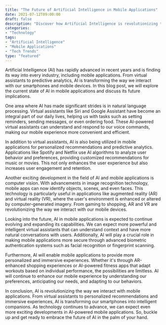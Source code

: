 ```yaml
--- 
title: "The Future of Artificial Intelligence in Mobile Applications" 
date: 2021-07-12T09:00:00 
draft: false 
description: "Discover how Artificial Intelligence is revolutionizing the way we interact with mobile applications and what the future holds for this technology." 
categories: 
- "Technology" 
tags: 
- "Artificial Intelligence" 
- "Mobile Applications" 
- "Tech Trends" 
type: "featured" 
--- 
```


Artificial Intelligence (AI) has rapidly advanced in recent years and is finding its way into every industry, including mobile applications. From virtual assistants to predictive analytics, AI is transforming the way we interact with our smartphones and mobile devices. In this blog post, we will explore the current state of AI in mobile applications and discuss its future implications.

One area where AI has made significant strides is in natural language processing. Virtual assistants like Siri and Google Assistant have become an integral part of our daily lives, helping us with tasks such as setting reminders, sending messages, or even ordering food. These AI-powered virtual assistants can understand and respond to our voice commands, making our mobile experience more convenient and efficient.

In addition to virtual assistants, AI is also being utilized in mobile applications for personalized recommendations and predictive analytics. Applications like Spotify and Netflix use AI algorithms to analyze user behavior and preferences, providing customized recommendations for music or movies. This not only enhances the user experience but also increases user engagement and retention.

Another exciting development in the field of AI and mobile applications is computer vision. With advancements in image recognition technology, mobile apps can now identify objects, scenes, and even faces. This technology is particularly useful in applications like augmented reality (AR) and virtual reality (VR), where the user's environment is enhanced or altered by computer-generated imagery. From gaming to shopping, AR and VR are revolutionizing the way we interact with our mobile devices.

Looking into the future, AI in mobile applications is expected to continue evolving and expanding its capabilities. We can expect more powerful and intelligent virtual assistants that can understand context and have more natural conversations with users. Additionally, AI will play a crucial role in making mobile applications more secure through advanced biometric authentication systems such as facial recognition or fingerprint scanning.

Furthermore, AI will enable mobile applications to provide more personalized and immersive experiences. Whether it's through AR-enhanced shopping experiences or AI-powered fitness apps that adapt workouts based on individual performance, the possibilities are limitless. AI will continue to enhance our mobile experience by understanding our preferences, anticipating our needs, and adapting to our behaviors.

In conclusion, AI is revolutionizing the way we interact with mobile applications. From virtual assistants to personalized recommendations and immersive experiences, AI is transforming our smartphones into intelligent companions. As technology continues to advance, we can expect even more exciting developments in AI-powered mobile applications. So, buckle up and get ready to embrace the future of AI in the palm of your hand.
